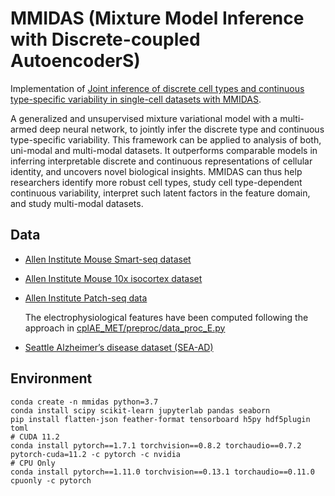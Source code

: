 # MMIDAS (Mixture Model Inference with Discrete-coupled AutoencoderS)

Implementation of [Joint inference of discrete cell types and continuous type-specific variability in single-cell datasets with MMIDAS](https://www.biorxiv.org/content/10.1101/2023.10.02.560574v1.abstract).

A generalized and unsupervised mixture variational model with a multi-armed deep neural network, to jointly infer the discrete type and continuous type-specific variability. This framework can be applied to analysis of both, uni-modal and multi-modal datasets. It outperforms comparable models in inferring interpretable discrete and continuous representations of cellular identity, and uncovers novel biological insights. MMIDAS can thus help researchers identify more robust cell types, study cell type-dependent continuous variability, interpret such latent factors in the feature domain, and study multi-modal datasets.

## Data
- [Allen Institute Mouse Smart-seq dataset](https://www.ncbi.nlm.nih.gov/geo/query/acc.cgi?acc=GSE115746)
- [Allen Institute Mouse 10x isocortex dataset](https://assets.nemoarchive.org/dat-jb2f34y)
- [Allen Institute Patch-seq data](https://dandiarchive.org/dandiset/000020/)

  The electrophysiological features have been computed following the approach in [cplAE_MET/preproc/data_proc_E.py](cplAE_MET/preproc/data_proc_E.py)
- [Seattle Alzheimer’s disease dataset (SEA-AD)](https://SEA-AD.org/)

## Environment
```
conda create -n mmidas python=3.7
conda install scipy scikit-learn jupyterlab pandas seaborn
pip install flatten-json feather-format tensorboard h5py hdf5plugin toml
# CUDA 11.2
conda install pytorch==1.7.1 torchvision==0.8.2 torchaudio==0.7.2 pytorch-cuda=11.2 -c pytorch -c nvidia
# CPU Only
conda install pytorch==1.11.0 torchvision==0.13.1 torchaudio==0.11.0 cpuonly -c pytorch
```

